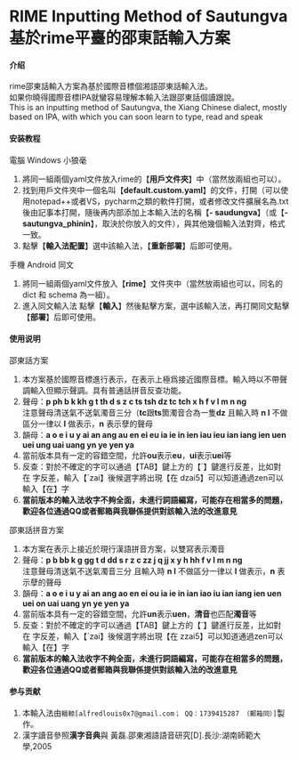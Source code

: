 # RIME Inputting Method of Sautungva<br>基於rime平臺的邵東話輸入方案

#### 介绍
rime邵東話輸入方案為基於國際音標個湘語邵東話輸入法。  
如果你曉得國際音標IPA就蠻容易理解本輸入法跟邵東話個讀跟說。  
This is an inputting method of Sautungva, the Xiang Chinese dialect, mostly based on IPA, with which you can soon learn to type, read and speak

#### 安装教程

電腦 Windows 小狼毫

1.  將同一組兩個yaml文件放入rime的【**用戶文件夾**】中（當然放兩組也可以）。
2.  找到用戶文件夾中一個名叫【**default.custom.yaml**】的文件，打開（可以使用notepad++或者VS，pycharm之類的軟件打開，或者修改文件擴展名為.txt後由記事本打開，隨後再内部添加上本輸入法的名稱【**\- saudungva**】（或【**\- sautungva_phinin**】，取決於你放入的文件），與其他幾個輸入法對齊，格式一致。
3.  點擊【**輸入法配置**】選中該輸入法，【**重新部署**】后即可使用。 

手機 Android 同文

1.  將同一組兩個yaml文件放入【**rime**】文件夾中（當然放兩組也可以，同名的 dict 和 schema 為一組）。
3.  進入同文輸入法 點擊【**輸入**】然後點擊方案，選中該輸入法，再打開同文點擊【**部署**】后即可使用。

#### 使用说明

邵東話方案

1.  本方案基於國際音標進行表示，在表示上極爲接近國際音標。輸入時以不帶聲調輸入但顯示聲調。具有普通話拼音反查功能。
2.  聲母：**p ph b k kh g t th d s z c ts tsh dz tc tch x h f v l m n ng**<br>注意聲母清送氣不送氣濁音三分（**tc**跟**ts**箇濁音合為一隻**dz** 且輸入時 **n l** 不做區分一律以 **l** 做表示，**n** 表示孽的聲母
3.  韻母：**a o e i u y ai an ang au en ei eu ia ie in ien iau ieu ian iang ien uen uei ung uai uang yn ye yen ya**
3.  當前版本具有一定的容錯空間，允許**ou**表示**eu**，**ui**表示**uei**等
4.  反查：對於不確定的字可以通過【TAB】鍵上方的【\`】鍵進行反差，比如對 在 字反差，輸入【\`zai】後候選字將出現【在 dzai5】可以知道通過zen可以輸入【在】字
5.  **當前版本的輸入法收字不夠全面，未進行詞語編寫，可能存在相當多的問題，歡迎各位通過QQ或者郵箱與我聯係提供對該輸入法的改進意見**

邵東話拼音方案

1.  本方案在表示上接近於現行漢語拼音方案，以雙寫表示濁音
2.  聲母：**p b bb k g gg t d dd s r z c zz j q jj x y h hh f v l m n ng**<br>注意聲母清送氣不送氣濁音三分 且輸入時 **n l** 不做區分一律以 **l** 做表示，**n** 表示孽的聲母
3.  韻母：**a o e i u y ai an ang ao en ei ou ia ie in ian iao iu ian iang ien uen uei on uai uang yn ye yen ya**
3.  當前版本具有一定的容錯空間，允許**un**表示**uen**，**清音**也匹配**濁音**等
4.  反查：對於不確定的字可以通過【TAB】鍵上方的【\`】鍵進行反差，比如對 在 字反差，輸入【\`zai】後候選字將出現【在 zzai5】可以知道通過zen可以輸入【在】字
5.  **當前版本的輸入法收字不夠全面，未進行詞語編寫，可能存在相當多的問題，歡迎各位通過QQ或者郵箱與我聯係提供對該輸入法的改進意見**

#### 参与贡献

1.  本輸入法由`轀輬[alfredlouis0x7@gmail.com； QQ：1739415287 （郵箱同）]`製作。
2.  漢字讀音參照**漢字音典**與 黃磊.邵東湘語語音研究[D].長沙:湖南師範大學,2005
